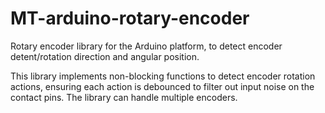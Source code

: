 # MT-arduino-rotary-encoder

Rotary encoder library for the Arduino platform, to detect encoder detent/rotation direction and angular position.

This library implements non-blocking functions to detect encoder rotation actions, ensuring each action is debounced to filter out input noise on the contact pins. The library can handle multiple encoders.
